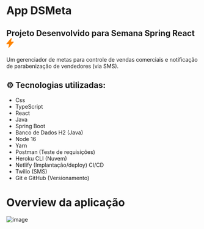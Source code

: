# App DSMeta

## Projeto Desenvolvido para Semana Spring React ![DevSuperior logo](https://raw.githubusercontent.com/devsuperior/bds-assets/main/ds/devsuperior-logo-small.png)

Um gerenciador de metas para controle de vendas comerciais e notificação de parabenização de vendedores (via SMS).

## :gear: Tecnologias utilizadas:

  * Css
  * TypeScript
  * React
  * Java
  * Spring Boot
  * Banco de Dados H2 (Java)
  * Node 16
  * Yarn
  * Postman (Teste de requisições)
  * Heroku CLI (Nuvem)
  * Netlify (Implantação/deploy) CI/CD
  * Twilio (SMS)
  * Git e GitHub (Versionamento)

# Overview da aplicação

![image](https://user-images.githubusercontent.com/72102636/179445590-909dbaee-cbba-4a99-b81c-956397805325.png)
